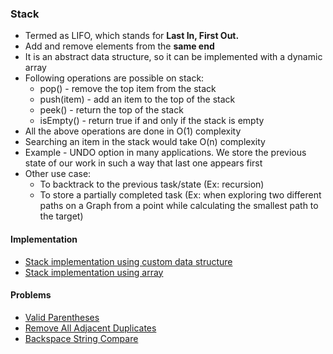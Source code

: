 ### Stack
* Termed as LIFO, which stands for <b>Last In, First Out.</b>
* Add and remove elements from the <b>same end</b>
* It is an abstract data structure, so it can be implemented with a dynamic array
* Following operations are possible on stack:
  * pop() - remove the top item from the stack
  * push(item) - add an item to the top of the stack
  * peek() - return the top of the stack
  * isEmpty() - return true if and only if the stack is empty
* All the above operations are done in O(1) complexity
* Searching an item in the stack would take O(n) complexity
* Example - UNDO option in many applications. We store the previous state of our work in such a way that last one appears first
* Other use case:
  * To backtrack to the previous task/state (Ex: recursion)
  * To store a partially completed task (Ex: when exploring two different paths on a Graph from a point while calculating the smallest path to the target)

#### Implementation
* [Stack implementation using custom data structure](StackImpl.java)
* [Stack implementation using array](StackImplUsingArray.java)

#### Problems
* [Valid Parentheses](ValidParentheses.java)
* [Remove All Adjacent Duplicates](RemoveAllAdjacentDuplicatesInString.java)
* [Backspace String Compare](BackspaceStringCompare.java)